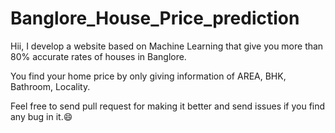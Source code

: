 # Banglore_House_Price_prediction

Hii, I develop a website based on Machine Learning that give you more than 80% accurate rates of houses in Banglore.

You find your home price by only giving information of AREA, BHK, Bathroom, Locality. 

Feel free to send pull request for making it better and send issues if you find any bug in it.😄
